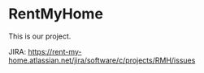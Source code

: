 # RentMyHome
This is our project.

JIRA: https://rent-my-home.atlassian.net/jira/software/c/projects/RMH/issues
